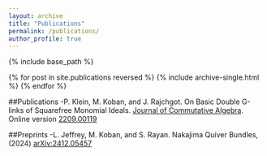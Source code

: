 ```yaml
---
layout: archive
title: "Publications"
permalink: /publications/
author_profile: true
---
```


{% include base_path %}

  {% for post in site.publications reversed %}
    {% include archive-single.html %}
  {% endfor %}

  ##Publications
  -P. Klein, M. Koban, and J. Rajchgot. On Basic Double G-links of Squarefree Monomial Ideals. [Journal of Commutative Algebra](https://projecteuclid.org/journals/journal-of-commutative-algebra/volume-16/issue-2/ON-BASIC-DOUBLE-G-LINKS-OF-SQUAREFREE-MONOMIAL-IDEALS/10.1216/jca.2024.16.213.short). Online version [2209.00119](https://arxiv.org/abs/2209.00119)

  ##Preprints
  -L. Jeffrey, M. Koban, and S. Rayan. Nakajima Quiver Bundles, (2024) [arXiv:2412.05457](https://arxiv.org/abs/2412.05457)
